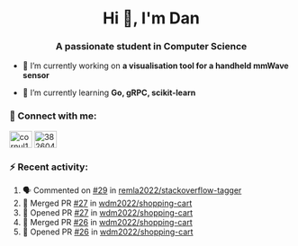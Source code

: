 <h1 align="center">Hi 👋, I'm Dan</h1>
<h3 align="center">A passionate student in Computer Science</h3>

- 🔭 I’m currently working on **a visualisation tool for a handheld mmWave sensor**

- 🌱 I’m currently learning **Go, gRPC, scikit-learn**

### :rocket: Connect with me:</h3>
<p align="left">
<a href="https://linkedin.com/in/cornul11" target="blank"><img align="center" src="https://raw.githubusercontent.com/rahuldkjain/github-profile-readme-generator/master/src/images/icons/Social/linked-in-alt.svg" alt="cornul11" height="30" width="40" /></a>
<a href="https://stackoverflow.com/users/3826046" target="blank"><img align="center" src="https://raw.githubusercontent.com/rahuldkjain/github-profile-readme-generator/master/src/images/icons/Social/stack-overflow.svg" alt="3826046" height="30" width="40" /></a>
</p>

### :zap: Recent activity:
<!--START_SECTION:activity-->
1. 🗣 Commented on [#29](https://github.com/remla2022/stackoverflow-tagger/issues/29) in [remla2022/stackoverflow-tagger](https://github.com/remla2022/stackoverflow-tagger)
2. 🎉 Merged PR [#27](https://github.com/wdm2022/shopping-cart/pull/27) in [wdm2022/shopping-cart](https://github.com/wdm2022/shopping-cart)
3. 💪 Opened PR [#27](https://github.com/wdm2022/shopping-cart/pull/27) in [wdm2022/shopping-cart](https://github.com/wdm2022/shopping-cart)
4. 🎉 Merged PR [#26](https://github.com/wdm2022/shopping-cart/pull/26) in [wdm2022/shopping-cart](https://github.com/wdm2022/shopping-cart)
5. 💪 Opened PR [#26](https://github.com/wdm2022/shopping-cart/pull/26) in [wdm2022/shopping-cart](https://github.com/wdm2022/shopping-cart)
<!--END_SECTION:activity-->
